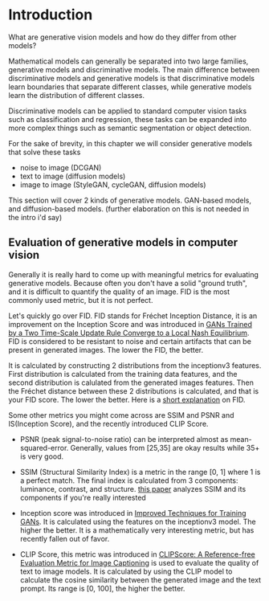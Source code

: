 # Introduction

What are generative vision models and how do they differ from other models?

Mathematical models can generally be separated into two large families, generative models and discriminative models. 
The main difference between discriminative models and generative models is that discriminative models learn boundaries that separate different classes,  while generative models learn the distribution of different classes.

Discriminative models can be applied to standard computer vision tasks such as classification and regression, 
these tasks can be expanded into more complex things such as semantic segmentation or object detection.

For the sake of brevity, in this chapter we will consider generative models that solve these tasks

* noise to image (DCGAN)
* text to image (diffusion models)
* image to image (StyleGAN, cycleGAN, diffusion models)

This section will cover 2 kinds of generative models. GAN-based models, and diffusion-based models. (further elaboration on this is not needed in the intro i'd say)

## Evaluation of generative models in computer vision

Generally it is really hard to come up with meaningful metrics for evaluating generative models. Because often you don't have a solid "ground truth", and it is difficult to quantify the quality of an image. FID is the most commonly used metric, but it is not perfect.

Let's quickly go over FID. FID stands for Fréchet Inception Distance, it is an improvement on the Inception Score and was introduced in [GANs Trained by a Two Time-Scale Update Rule Converge to a Local Nash Equilibrium](https://arxiv.org/pdf/1706.08500.pdf). FID is considered to be resistant to noise and certain artifacts that can be present in generated images. The lower the FID, the better. 

It is calculated by constructing 2 distributions from the inceptionv3 features. First distribution is calculated from the training data features, and the second distribution is calulated from the generated images features. Then  the  Fréchet distance between these 2 distributions is calculated, and that is your FID score. The lower the better. Here is a [short explanation](https://www.youtube.com/watch?v=9zTwSzXxNDo&t=398s) on FID.

Some other metrics you might come across are SSIM and PSNR and IS(Inception Score), and the recently introduced CLIP Score.

* PSNR (peak signal-to-noise ratio) can be interpreted almost as mean-squared-error. Generally, values from [25,35] are okay results while 35+ is very good.

* SSIM (Structural Similarity Index) is a metric in the range [0, 1] where 1 is a perfect match. The final index is calculated from 3 components: luminance, contrast, and structure. [this paper](https://arxiv.org/pdf/2006.13846.pdf) analyzes SSIM and its components if you're really interested

* Inception score was introduced in [Improved Techniques for Training GANs](https://arxiv.org/pdf/1606.03498.pdf). It is calculated using the features on the inceptionv3 model. The higher the better. It is a mathematically very interesting metric, but has recently fallen out of favor.

* CLIP Score, this metric was introduced in [CLIPScore: A Reference-free Evaluation Metric for Image Captioning](https://arxiv.org/pdf/2104.08718.pdf) is used to evaluate the quality of text to image models. It is calculated by using the CLIP model to calculate the cosine similarity between the generated image and the text prompt. Its range is [0, 100], the higher the better.